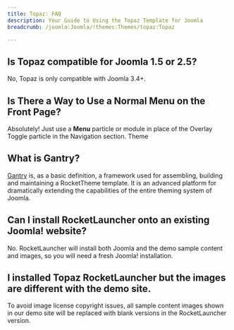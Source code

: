 ```yaml
---
title: Topaz: FAQ
description: Your Guide to Using the Topaz Template for Joomla
breadcrumb: /joomla:Joomla/!themes:Themes/topaz:Topaz

---
```


## Is Topaz compatible for Joomla 1.5 or 2.5?

No, Topaz is only compatible with Joomla 3.4+.

## Is There a Way to Use a Normal Menu on the Front Page?

Absolutely! Just use a **Menu** particle or module in place of the Overlay Toggle particle in the Navigation section.
Theme

## What is Gantry?

[Gantry][gantry] is, as a basic definition, a framework used for assembling, building and maintaining a RocketTheme template. It is an advanced platform for dramatically extending the capabilities of the entire theming system of Joomla.

## Can I install RocketLauncher onto an existing Joomla! website?

No. RocketLauncher will install both Joomla and the demo sample content and images, so you will need a fresh Joomla! installation.

## I installed Topaz RocketLauncher but the images are different with the demo site.

To avoid image license copyright issues, all sample content images shown in our demo site will be replaced with blank versions in the RocketLauncher version.

[gantry]: http://gantry.org/
[forum]: http://www.rockettheme.com/forum/joomla-template-topaz
[roksprocket]: http://www.rockettheme.com/joomla/extensions/roksprocket